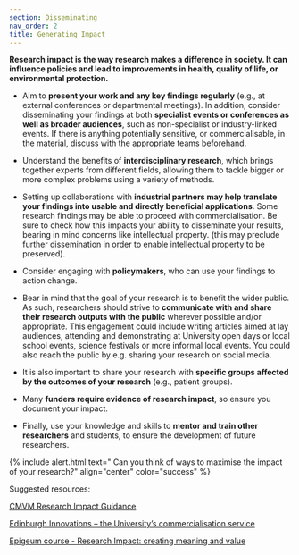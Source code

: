 ```yaml
---
section: Disseminating
nav_order: 2
title: Generating Impact
---
```


**Research impact is the way research makes a difference in society. It can influence policies and lead to improvements in health, quality of life, or environmental protection.**

  
  - Aim to **present your work and any key findings regularly** (e.g., at external conferences or departmental meetings). In addition, consider disseminating your findings at both **specialist events or conferences as well as broader audiences**, such as non-specialist or industry-linked events. If there is anything potentially sensitive, or commercialisable, in the material, discuss with the appropriate teams beforehand. 

  - Understand the benefits of **interdisciplinary research**, which brings together experts from different fields, allowing them to tackle bigger or more complex problems using a variety of methods. 

  - Setting up collaborations with **industrial partners may help translate your findings into usable and directly beneficial applications**. Some research findings may be able to proceed with commercialisation. Be sure to check how this impacts your ability to disseminate your results, bearing in mind concerns like intellectual property. (this may preclude further dissemination in order to enable intellectual property to be preserved).  

  - Consider engaging with **policymakers**, who can use your findings to action change. 

  - Bear in mind that the goal of your research is to benefit the wider public. As such, researchers should strive to **communicate with and share their research outputs with the public** wherever possible and/or appropriate. This engagement could include writing articles aimed at lay audiences, attending and demonstrating at University open days or local school events, science festivals or more informal local events. You could also reach the public by e.g. sharing your research on social media.  

  - It is also important to share your research with **specific groups affected by the outcomes of your research** (e.g., patient groups).  

  - Many **funders require evidence of research impact**, so ensure you document your impact. 

  - Finally, use your knowledge and skills to **mentor and train other researchers** and students, to ensure the development of future researchers.  
 

{% include alert.html text=" Can you think of ways to maximise the impact of your research?" align="center" color="success" %}


Suggested resources:   

[CMVM Research Impact Guidance](https://medicine-vet-medicine.ed.ac.uk/our-research/cmvm-research-support/impact)

[Edinburgh Innovations – the University’s commercialisation service](https://edinburgh-innovations.ed.ac.uk/)

[Epigeum course - Research Impact: creating meaning and value](https://courses.epigeum.com/programme?id=120)


 

